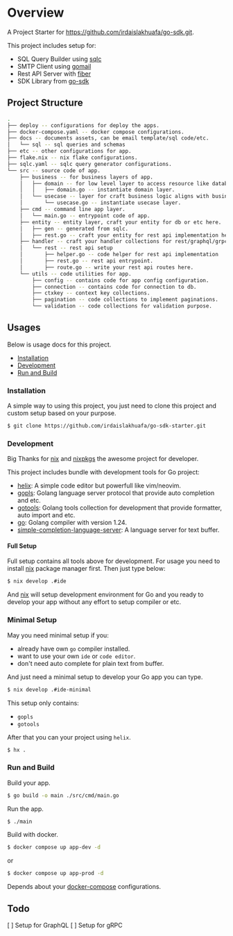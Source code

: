 # Overview
A Project Starter for https://github.com/irdaislakhuafa/go-sdk.git.

This project includes setup for:
- SQL Query Builder using [sqlc](https://sqlc.dev/)
- SMTP Client using [gomail](https://github.com/go-gomail/gomail)
- Rest API Server with [fiber](https://github.com/gofiber/fiber)
- SDK Library from [go-sdk](https://github.com/irdaislakhuafa/go-sdk)

## Project Structure
```bash
.
├── deploy -- configurations for deploy the apps.
├── docker-compose.yaml -- docker compose configurations.
├── docs -- documents assets, can be email template/sql code/etc.
│   └── sql -- sql queries and schemas
├── etc -- other configurations for app.
├── flake.nix -- nix flake configurations.
├── sqlc.yaml -- sqlc query generator configurations.
└── src -- source code of app.
    ├── business -- for business layers of app.
    │   ├── domain -- for low level layer to access resource like database/third party/etc.
    │   │   ├── domain.go -- instantiate domain layer.
    │   └── usecase -- layer for craft business logic aligns with business needs here.
    │       └── usecase.go -- instantiate usecase layer.
    ├── cmd -- command line app layer.
    │   └── main.go -- entrypoint code of app.
    ├── entity -- entity layer, craft your entity for db or etc here.
    │   ├── gen -- generated from sqlc.
    │   ├── rest.go -- craft your entity for rest api implementation here.
    ├── handler -- craft your handler collections for rest/graphql/grpc.
    │   └── rest -- rest api setup
    │       ├── helper.go -- code helper for rest api implementation
    │       ├── rest.go -- rest api entrypoint.
    │       ├── route.go -- write your rest api routes here.
    └── utils -- code utilities for app.
        ├── config -- contains code for app config configuration.
        ├── connection -- contains code for connection to db.
        ├── ctxkey -- context key collections.
        ├── pagination -- code collections to implement paginations.
        └── validation -- code collections for validation purpose.
```

## Usages
Below is usage docs for this project.

- [Installation](#installation)
- [Development](#development)
- [Run and Build](#run-and-build)

### Installation

A simple way to using this project, you just need to clone this project and custom setup based on your purpose.
```bash
$ git clone https://github.com/irdaislakhuafa/go-sdk-starter.git
```

### Development
Big Thanks for [nix](https://github.com/NixOS/nix) and [nixpkgs](https://github.com/NixOS/nixpkgs) the awesome project for developer.

This project includes bundle with development tools for Go project:
- [helix](https://github.com/helix-editor/helix): A simple code editor but powerfull like vim/neovim.
- [gopls](https://github.com/golang/tools/tree/master/gopls): Golang language server protocol that provide auto completion and etc.
- [gotools](https://go.googlesource.com/tools): Golang tools collection for development that provide formatter, auto import and etc. 
- [go](https://github.com/golang/go): Golang compiler with version 1.24.
- [simple-completion-language-server](https://github.com/estin/simple-completion-language-server): A language server for text buffer.

#### Full Setup
Full setup contains all tools above for development. For usage you need to install [nix](https://github.com/NixOS/nix) package manager first. Then just type below:

```bash
$ nix develop .#ide
```

And [nix](https://github.com/NixOS/nix) will setup development environment for Go and you ready to develop your app without any effort to setup compiler or etc.

### Minimal Setup
May you need minimal setup if you:
- already have own `go` compiler installed.
- want to use your own `ide` or `code editor`.
- don't need auto complete for plain text from buffer.

And just need a minimal setup to develop your Go app you can type.

```bash
$ nix develop .#ide-minimal
```

This setup only contains:
- `gopls`
- `gotools`


After that you can your project using `helix`.
```bash
$ hx .
```

### Run and Build
Build your app.
```bash
$ go build -o main ./src/cmd/main.go
```

Run the app.
```bash
$ ./main
```

Build with docker.
```bash
$ docker compose up app-dev -d
```
or
```bash
$ docker compose up app-prod -d
```
Depends about your [docker-compose](./docker-compose.yaml) configurations.

## Todo
[ ] Setup for GraphQL
[ ] Setup for gRPC 
